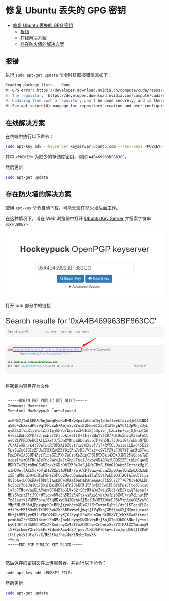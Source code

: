 # 修复 Ubuntu 丢失的 GPG 密钥

- [修复 Ubuntu 丢失的 GPG 密钥](#修复-ubuntu-丢失的-gpg-密钥)
  - [报错](#报错)
  - [在线解决方案](#在线解决方案)
  - [存在防火墙的解决方案](#存在防火墙的解决方案)

## 报错

执行 `sudo apt-get update` 命令时获取报错信息如下：

```bash
Reading package lists... Done
W: GPG error: https://developer.download.nvidia.cn/compute/cuda/repos/ubuntu1804/x86_64  InRelease: The following signatures couldn't be verified because the public key is not available: NO_PUBKEY A4B469963BF863CC
E: The repository 'https://developer.download.nvidia.com/compute/cuda/repos/ubuntu1804/x86_64  InRelease' is not signed.
N: Updating from such a repository can't be done securely, and is therefore disabled by default.
N: See apt-secure(8) manpage for repository creation and user configuration details.
```

## 在线解决方案

在终端中执行以下命令：

```bash
sudo apt-key adv --keyserver keyserver.ubuntu.com --recv-keys <PUBKEY>
```

其中 `<PUBKEY>` 为缺少的存储库密钥，例如 `A4B469963BF863CC`。

然后更新

```bash
sudo apt-get update
```

## 存在防火墙的解决方案

使用 `apt-key` 命令自动下载，可能无法在防火墙后面工作。

在这种情况下，请在 Web 浏览器中打开 [Ubuntu Key Server](http://keyserver.ubuntu.com/) 并搜索字符串 `0x<PUBKEY>`

![](./image/search_GPG_1.png)

打开 pub 部分中的链接

![](./image/search_GPG_2.png)

将密钥内容另存为文件

![](./image/search_GPG_3.png)

然后保存的密钥文件上传服务器，并运行以下命令：

```bash
sudo apt-key add <PUBKEY_FILE>
```

然后更新

```bash
sudo apt-get update
```
